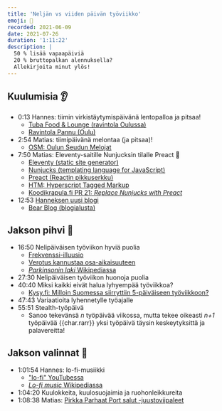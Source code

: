 ```yaml
---
title: 'Neljän vs viiden päivän työviikko'
emoji: 🤺
recorded: 2021-06-09
date: 2021-07-26
duration: '1:11:22'
description: |
  50 % lisää vapaapäiviä
  20 % bruttopalkan alennuksella?
  Allekirjoita minut ylös!
---
```


## Kuulumisia 👂

- 0:13 Hannes: tiimin virkistäytymispäivänä lentopalloa ja pitsaa!
  - [Tuba Food & Lounge (ravintola Oulussa)][tuba]
  - [Ravintola Pannu (Oulu)][pannu]
- 2:54 Matias: tiimipäivänä melontaa (ja pitsaa)!
  - [OSM: Oulun Seudun Melojat][osm]
- 7:50 Matias: Eleventy-saitille Nunjucksin tilalle Preact 🤘
  - [<span lang="en">Eleventy (static site generator)</span>][11ty]
  - [<span lang="en">Nunjucks (templating language for JavaScript)</span>][nunjucks]
  - [Preact (Reactin pikkuserkku)][preact]
  - [<span lang="en">HTM: Hyperscript Tagged Markup</span>][htm]
  - [Koodikrapula.fi PR 21: <em lang="en">Replace Nunjucks with Preact</em>][pr]
- 12:53 [Hanneksen uusi blogi][hanki-blog]
  - [Bear Blog (blogialusta)][bear-blog]

## Jakson pihvi 🥩

- 16:50 Nelipäiväisen työviikon hyviä puolia
  - [Frekvenssi-illuusio][frequency-illusion]
  - [Verotus kannustaa osa-aikaisuuteen][taxation]
  - [_Parkinsonin laki_ Wikipediassa][parkinson]
- 27:30 Nelipäiväisen työviikon huonoja puolia
- 40:40 Miksi kaikki eivät halua lyhyempää työviikkoa?
  - [Kysy.fi: Milloin Suomessa siirryttiin 5-päiväiseen työviikkoon?][kysy.fi]
- 47:43 Variaatioita lyhennetylle työajalle
- 55:51 Stealth-työpäivä
  - Sanoo tekevänsä _n_ työpäivää viikossa,
    mutta tekee oikeasti _n+1_ työpäivää
    {{char.rarr}} yksi työpäivä täysin keskeytyksittä ja palavereitta!

## Jakson valinnat 🍱

- 1:01:54 Hannes: lo-fi-musiikki
  - ["lo-fi" YouTubessa][lo-fi-youtube]
  - [<em lang="en">Lo-fi music</em> Wikipediassa][lo-fi-wikipedia]
- 1:04:20 Kuulokkeita, kuulosuojaimia ja ruohonleikkureita
- 1:08:38 Matias: [Pirkka Parhaat Port salut -juustoviipaleet][port-salut]

[11ty]: https://www.11ty.dev/
[bear-blog]: https://bearblog.dev/
[frequency-illusion]: https://mtsknn.fi/weekly-log/2021/16/#frequency-illusion
[hanki-blog]: https://hanki.bearblog.dev/
[htm]: https://github.com/developit/htm
[kysy.fi]: http://www.kysy.fi/kysymys/milloin-suomessa-siirryttiin-5-paivaiseen-tyoviikkoon
[lo-fi-wikipedia]: https://en.wikipedia.org/wiki/Lo-fi_music
[lo-fi-youtube]: https://www.youtube.com/results?search_query=lo-fi
[nunjucks]: https://mozilla.github.io/nunjucks/
[osm]: https://www.osm.fi/
[pannu]: https://www.ravintolapannu.fi/
[parkinson]: https://fi.wikipedia.org/wiki/Parkinsonin_laki
[port-salut]: https://www.k-ruoka.fi/kauppa/tuote/pirkka-parhaat-port-salut-175g-viipale-l-6410405239112
[pr]: https://github.com/koodikrapula/koodikrapula.fi/pull/21
[preact]: https://preactjs.com/
[taxation]: https://rijnswand.blogspot.com/2017/04/verotus-kannustaa-osa-aikaisuuteen.html
[tuba]: https://www.tuba.fi/

